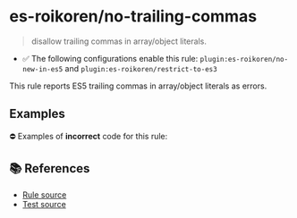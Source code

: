 # es-roikoren/no-trailing-commas
> disallow trailing commas in array/object literals.

- ✅ The following configurations enable this rule: `plugin:es-roikoren/no-new-in-es5` and `plugin:es-roikoren/restrict-to-es3`

This rule reports ES5 trailing commas in array/object literals as errors.

## Examples

⛔ Examples of **incorrect** code for this rule:

<eslint-playground type="bad" code="/*eslint es-roikoren/no-trailing-commas: error */
var a = [1, 2,]
var b = { x: 1, y: 2, }
" />

## 📚 References

- [Rule source](https://github.com/roikoren755/eslint-plugin-es/blob/v0.0.1/src/rules/no-trailing-commas.ts)
- [Test source](https://github.com/roikoren755/eslint-plugin-es/blob/v0.0.1/tests/src/rules/no-trailing-commas.ts)
